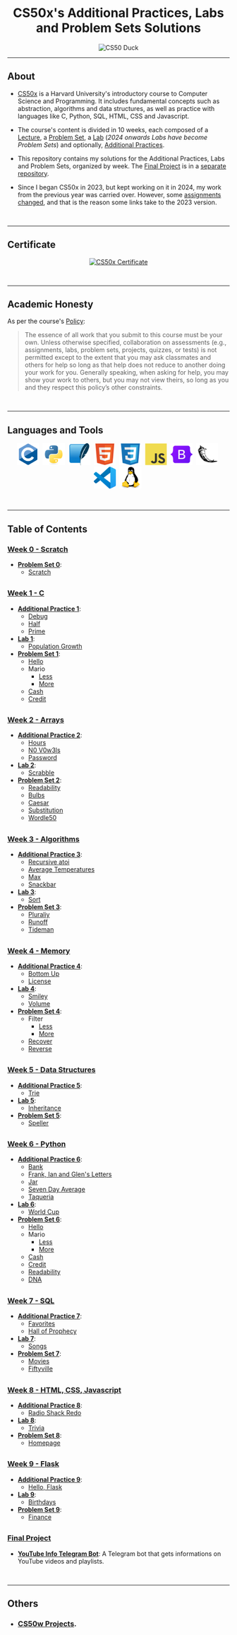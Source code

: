 <div align="center">

  # CS50x's Additional Practices, Labs and Problem Sets Solutions
  <img src="https://cs50.gallerycdn.vsassets.io/extensions/cs50/ddb50/1.1.2/1691002683906/Microsoft.VisualStudio.Services.Icons.Default" alt="CS50 Duck" title="Quack!" height="150px" />

</div>

<hr>

## About

- [CS50x](https://cs50.harvard.edu/x/) is a Harvard University's introductory course to Computer Science and Programming. It includes fundamental concepts such as abstraction, algorithms and data structures, as well as practice with languages like C, Python, SQL, HTML, CSS and Javascript.

- The course's content is divided in 10 weeks, each composed of a [Lecture](https://cs50.harvard.edu/x/syllabus/#lectures), a [Problem Set](https://cs50.harvard.edu/x/syllabus/#problem-sets), a [Lab](https://cs50.harvard.edu/x/2023/syllabus/#labs) (*2024 onwards Labs have become Problem Sets*) and optionally, [Additional Practices](https://cs50.harvard.edu/x/practice/).

- This repository contains my solutions for the Additional Practices, Labs and Problem Sets, organized by week. The [Final Project](https://cs50.harvard.edu/x/project/) is in a [separate repository](https://github.com/iz00/birthday-hub).

- Since I began CS50x in 2023, but kept working on it in 2024, my work from the previous year was carried over. However, some [assignments changed](https://cs50.harvard.edu/x/new/), and that is the reason some links take to the 2023 version.

<br><hr>

## Certificate

<div align="center">

  <a href="https://certificates.cs50.io/3362c42e-6f55-4c6d-a7b8-86087b24336f.pdf?size=letter">
    <img src="https://certificates.cs50.io/3362c42e-6f55-4c6d-a7b8-86087b24336f.png?size=A4" alt="CS50x Certificate" />
  </a>

</div>

<br><hr>

## Academic Honesty

As per the course's [Policy](https://cs50.harvard.edu/x/honesty/):
> The essence of all work that you submit to this course must be your own. Unless otherwise specified, collaboration on assessments (e.g., assignments, labs, problem sets, projects, quizzes, or tests) is not permitted except to the extent that you may ask classmates and others for help so long as that help does not reduce to another doing your work for you. Generally speaking, when asking for help, you may show your work to others, but you may not view theirs, so long as you and they respect this policy’s other constraints.

<br><hr>

## Languages and Tools

<div align="center">

  <img src="https://github.com/devicons/devicon/blob/master/icons/c/c-original.svg" alt="C icon" title="C" height="50"/>&nbsp;
  <img src="https://github.com/devicons/devicon/blob/master/icons/python/python-original.svg" alt="Python icon" title="Python" height="50"/>&nbsp;
  <img src="https://github.com/devicons/devicon/blob/master/icons/sqlite/sqlite-original.svg" alt="SQLite icon" title="SQLite" height="50"/>&nbsp;
  <img src="https://github.com/devicons/devicon/blob/master/icons/html5/html5-original.svg" alt="HTML icon" title="HTML" height="50"/>&nbsp;
  <img src="https://github.com/devicons/devicon/blob/master/icons/css3/css3-original.svg" alt="CSS icon" title="CSS" height="50"/>&nbsp;
  <img src="https://github.com/devicons/devicon/blob/master/icons/javascript/javascript-original.svg" alt="JavaScript icon" title="JavaScript" height="50"/>&nbsp;
  <img src="https://github.com/devicons/devicon/blob/master/icons/bootstrap/bootstrap-original.svg" alt="Bootstrap icon" title="Bootstrap" height="50"/>&nbsp;
  <img src="https://github.com/devicons/devicon/blob/master/icons/flask/flask-original.svg" alt="Flask icon" title="Flask" height="50"/>&nbsp;
  <img src="https://github.com/devicons/devicon/blob/master/icons/vscode/vscode-original.svg" alt="VSCode icon" title="VSCode" height="50"/>&nbsp;
  <img src="https://github.com/devicons/devicon/blob/master/icons/linux/linux-original.svg" alt="Linux icon" title="Linux" height="50"/>&nbsp;

</div>

<br><hr>

## Table of Contents

### [Week 0 - Scratch](https://cs50.harvard.edu/x/2024/weeks/0/)
- [**Problem Set 0**](https://cs50.harvard.edu/x/2024/psets/0/):
  - [Scratch](https://github.com/iz00/CS50x/tree/main/week0/pset0)

##

### [Week 1 - C](https://cs50.harvard.edu/x/2024/weeks/1/)
- [**Additional Practice 1**](https://cs50.harvard.edu/x/practice/#after-week-1):
  - [Debug](https://github.com/iz00/CS50x/tree/main/week1/practice1/debug)
  - [Half](https://github.com/iz00/CS50x/tree/main/week1/practice1/half)
  - [Prime](https://github.com/iz00/CS50x/tree/main/week1/practice1/prime)
- [**Lab 1**](https://cs50.harvard.edu/x/2023/labs/1/):
  - [Population Growth](https://github.com/iz00/CS50x/tree/main/week1/labs1/population)
- [**Problem Set 1**](https://cs50.harvard.edu/x/2023/psets/1/):
  - [Hello](https://github.com/iz00/CS50x/tree/main/week1/pset1/hello)
  - Mario
    - [Less](https://github.com/iz00/CS50x/tree/main/week1/pset1/mario-less)
    - [More](https://github.com/iz00/CS50x/tree/main/week1/pset1/mario-more)
  - [Cash](https://github.com/iz00/CS50x/tree/main/week1/pset1/cash)
  - [Credit](https://github.com/iz00/CS50x/tree/main/week1/pset1/credit)

##

### [Week 2 - Arrays](https://cs50.harvard.edu/x/2024/weeks/2/)
- [**Additional Practice 2**](https://cs50.harvard.edu/x/practice/#after-week-2):
  - [Hours](https://github.com/iz00/CS50x/tree/main/week2/practice2/hours)
  - [N0 V0w3ls](https://github.com/iz00/CS50x/tree/main/week2/practice2/no-vowels)
  - [Password](https://github.com/iz00/CS50x/tree/main/week2/practice2/password)
- [**Lab 2**](https://cs50.harvard.edu/x/2023/labs/2/):
  - [Scrabble](https://github.com/iz00/CS50x/tree/main/week2/labs2/scrabble)
- [**Problem Set 2**](https://cs50.harvard.edu/x/2023/psets/2/):
  - [Readability](https://github.com/iz00/CS50x/tree/main/week2/pset2/readability)
  - [Bulbs](https://github.com/iz00/CS50x/tree/main/week2/pset2/bulbs)
  - [Caesar](https://github.com/iz00/CS50x/tree/main/week2/pset2/caesar)
  - [Substitution](https://github.com/iz00/CS50x/tree/main/week2/pset2/substitution)
  - [Wordle50](https://github.com/iz00/CS50x/tree/main/week2/pset2/wordle)

##

### [Week 3 - Algorithms](https://cs50.harvard.edu/x/2024/weeks/3/)
- [**Additional Practice 3**](https://cs50.harvard.edu/x/practice/#after-week-3):
  - [Recursive atoi](https://github.com/iz00/CS50x/tree/main/week3/practice3/atoi)
  - [Average Temperatures](https://github.com/iz00/CS50x/tree/main/week3/practice3/temps)
  - [Max](https://github.com/iz00/CS50x/tree/main/week3/practice3/max)
  - [Snackbar](https://github.com/iz00/CS50x/tree/main/week3/practice3/snackbar)
- [**Lab 3**](https://cs50.harvard.edu/x/2023/labs/3/):
  - [Sort](https://github.com/iz00/CS50x/tree/main/week3/labs3/sort)
- [**Problem Set 3**](https://cs50.harvard.edu/x/2023/psets/3/):
  - [Pluraliy](https://github.com/iz00/CS50x/tree/main/week3/pset3/plurality)
  - [Runoff](https://github.com/iz00/CS50x/tree/main/week3/pset3/runoff)
  - [Tideman](https://github.com/iz00/CS50x/tree/main/week3/pset3/tideman)

##

### [Week 4 - Memory](https://cs50.harvard.edu/x/2024/weeks/4/)
- [**Additional Practice 4**](https://cs50.harvard.edu/x/practice/#after-week-4):
  - [Bottom Up](https://github.com/iz00/CS50x/tree/main/week4/practice4/bottomup)
  - [License](https://github.com/iz00/CS50x/tree/main/week4/practice4/license)
- [**Lab 4**](https://cs50.harvard.edu/x/2023/labs/4/):
  - [Smiley](https://github.com/iz00/CS50x/tree/main/week4/labs4/smiley)
  - [Volume](https://github.com/iz00/CS50x/tree/main/week4/labs4/volume)
- [**Problem Set 4**](https://cs50.harvard.edu/x/2023/psets/4/):
  - Filter
    - [Less](https://github.com/iz00/CS50x/tree/main/week4/pset4/filter-less)
    - [More](https://github.com/iz00/CS50x/tree/main/week4/pset4/filter-more)
  - [Recover](https://github.com/iz00/CS50x/tree/main/week4/pset4/recover)
  - [Reverse](https://github.com/iz00/CS50x/tree/main/week4/pset4/reverse)

##

### [Week 5 - Data Structures](https://cs50.harvard.edu/x/2024/weeks/5/)
- [**Additional Practice 5**](https://cs50.harvard.edu/x/practice/#after-week-5):
  - [Trie](https://github.com/iz00/CS50x/tree/main/week5/practice5/trie)
- [**Lab 5**](https://cs50.harvard.edu/x/2023/labs/5/):
  - [Inheritance](https://github.com/iz00/CS50x/tree/main/week5/labs5/inheritance)
- [**Problem Set 5**](https://cs50.harvard.edu/x/2023/psets/5/):
  - [Speller](https://github.com/iz00/CS50x/tree/main/week5/pset5/speller)

##

### [Week 6 - Python](https://cs50.harvard.edu/x/2024/weeks/6/)
- [**Additional Practice 6**](https://cs50.harvard.edu/x/practice/#after-week-6):
  - [Bank](https://github.com/iz00/CS50x/tree/main/week6/practice6/bank)
  - [Frank, Ian and Glen's Letters](https://github.com/iz00/CS50x/tree/main/week6/practice6/figlet)
  - [Jar](https://github.com/iz00/CS50x/tree/main/week6/practice6/jar)
  - [Seven Day Average](https://github.com/iz00/CS50x/tree/main/week6/practice6/seven-day-average)
  - [Taqueria](https://github.com/iz00/CS50x/tree/main/week6/practice6/taqueria)
- [**Lab 6**](https://cs50.harvard.edu/x/2023/labs/6/):
  - [World Cup](https://github.com/iz00/CS50x/tree/main/week6/labs6/world-cup)
- [**Problem Set 6**](https://cs50.harvard.edu/x/2024/psets/6/):
  - [Hello](https://github.com/iz00/CS50x/tree/main/week6/pset6/sentimental-hello)
  - Mario
    - [Less](https://github.com/iz00/CS50x/tree/main/week6/pset6/sentimental-mario-less)
    - [More](https://github.com/iz00/CS50x/tree/main/week6/pset6/sentimental-mario-more)
  - [Cash](https://github.com/iz00/CS50x/tree/main/week6/pset6/sentimental-cash)
  - [Credit](https://github.com/iz00/CS50x/tree/main/week6/pset6/sentimental-credit)
  - [Readability](https://github.com/iz00/CS50x/tree/main/week6/pset6/sentimental-readability)
  - [DNA](https://github.com/iz00/CS50x/tree/main/week6/pset6/dna)

##

### [Week 7 - SQL](https://cs50.harvard.edu/x/2024/weeks/7/)
- [**Additional Practice 7**](https://cs50.harvard.edu/x/practice/#after-week-7):
  - [Favorites](https://github.com/iz00/CS50x/tree/main/week7/practice7/favorites)
  - [Hall of Prophecy](https://github.com/iz00/CS50x/tree/main/week7/practice7/prophecy)
- [**Lab 7**](https://cs50.harvard.edu/x/2023/labs/7/):
  - [Songs](https://github.com/iz00/CS50x/tree/main/week7/labs7/songs)
- [**Problem Set 7**](https://cs50.harvard.edu/x/2023/psets/7/):
  - [Movies](https://github.com/iz00/CS50x/tree/main/week7/pset7/movies)
  - [Fiftyville](https://github.com/iz00/CS50x/tree/main/week7/pset7/fiftyville)

##

### [Week 8 - HTML, CSS, Javascript](https://cs50.harvard.edu/x/2024/weeks/8/)
- [**Additional Practice 8**](https://cs50.harvard.edu/x/practice/#after-week-8):
  - [Radio Shack Redo](https://github.com/iz00/CS50x/tree/main/week8/practice8/redo)
- [**Lab 8**](https://cs50.harvard.edu/x/2023/labs/8/):
  - [Trivia](https://github.com/iz00/CS50x/tree/main/week8/labs8/trivia)
- [**Problem Set 8**](https://cs50.harvard.edu/x/2023/psets/8/):
  - [Homepage](https://github.com/iz00/CS50x/tree/main/week8/pset8/homepage)

##

### [Week 9 - Flask](https://cs50.harvard.edu/x/2024/weeks/9/)
- [**Additional Practice 9**](https://cs50.harvard.edu/x/practice/#after-week-9):
  - [Hello, Flask](https://github.com/iz00/CS50x/tree/main/week9/practice9/helloflask)
- [**Lab 9**](https://cs50.harvard.edu/x/2023/labs/9/):
  - [Birthdays](https://github.com/iz00/CS50x/tree/main/week9/labs9/birthdays)
- [**Problem Set 9**](https://cs50.harvard.edu/x/2023/psets/9/):
  - [Finance](https://github.com/iz00/CS50x/tree/main/week9/pset9/finance)

##

### [Final Project](https://cs50.harvard.edu/x/2024/project/)
- [**YouTube Info Telegram Bot**](https://github.com/iz00/youtube-telegram-bot): A Telegram bot that gets informations on YouTube videos and playlists.

<br><hr>

## Others
- ### [CS50w Projects](https://github.com/iz00/CS50w).
